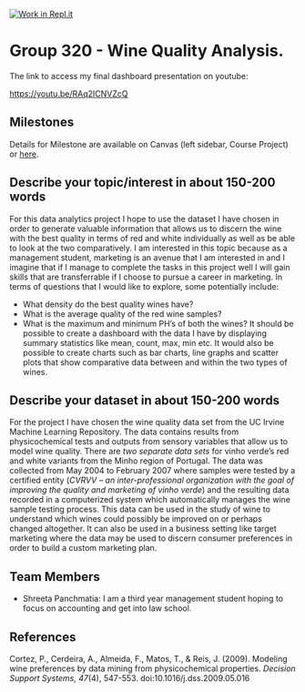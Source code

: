[![Work in Repl.it](https://classroom.github.com/assets/work-in-replit-14baed9a392b3a25080506f3b7b6d57f295ec2978f6f33ec97e36a161684cbe9.svg)](https://classroom.github.com/online_ide?assignment_repo_id=312303&assignment_repo_type=GroupAssignmentRepo)
# Group 320 - Wine Quality Analysis.

The link to access my final dashboard presentation on youtube: 

https://youtu.be/RAq2ICNVZcQ

## Milestones

Details for Milestone are available on Canvas (left sidebar, Course Project) or [here](https://firas.moosvi.com/courses/data301/project/milestone01.html).

## Describe your topic/interest in about 150-200 words

For this data analytics project I hope to use the dataset I have chosen in order to generate valuable information that allows us to discern the wine with the best quality in terms of red and white individually as well as be able to look at the two comparatively. I am interested in this topic because as a management student, marketing is an avenue that I am interested in and I imagine that if I manage to complete the tasks in this project well I will gain skills that are transferrable if I choose to pursue a career in marketing.
In terms of questions that I would like to explore, some potentially include:
- What density do the best quality wines have?
- What is the average quality of the red wine samples?
- What is the maximum and minimum PH’s of both the wines?
It should be possible to create a dashboard with the data I have by displaying summary statistics like mean, count, max, min etc. It would also be possible to create charts such as bar charts, line graphs and scatter plots that show comparative data between and within the two types of wines.

## Describe your dataset in about 150-200 words

For the project I have chosen the wine quality data set from the UC Irvine Machine Learning Repository. The data contains results from physicochemical tests and outputs from sensory variables that allow us to model wine quality. There are *two separate data sets* for vinho verde’s red and white variants from the Minho region of Portugal. The data was collected from May 2004 to February 2007 where samples were tested by a certified entity (*CVRVV – an inter-professional organization with the goal of improving the quality and marketing of vinho verde*) and the resulting data recorded in a computerized system which automatically manages the wine sample testing process. This data can be used in the study of wine to understand which wines could possibly be improved on or perhaps changed altogether. It can also be used in a business setting like target marketing where the data may be used to discern consumer preferences in order to build a custom marketing plan. 

## Team Members

- Shreeta Panchmatia: I am a third year management student hoping to focus on accounting and get into law school.

## References

Cortez, P., Cerdeira, A., Almeida, F., Matos, T., & Reis, J. (2009). Modeling wine preferences by data mining from physicochemical properties. *Decision Support Systems, 47*(4), 547-553. doi:10.1016/j.dss.2009.05.016

